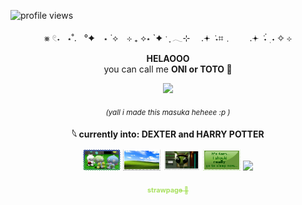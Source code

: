 <!-- 👁 浏览量放左上角 -->
<p align="left">
  <img src="https://komarev.com/ghpvc/?username=onionibaby&color=A8E05F" alt="profile views" height="20px"/>
</p>

<!-- 🌟 颜文字分隔条 -->
<p align="center">
⨳ 𓏲˖    ⋆˚.    °✦　⋆  ˙⟡　⊹ ₊  ⟡⋆    `✦ ˑ ִֶ   𓂃⊹  　.𖥔   ݁ ˖⌗﹒　　.𖥔   ݁ ˖๋   ࣭    ˖   ✧   ⊹
</p>

<!-- ✨ 中心文字介绍 -->
<p align="center">
  <strong>HELAOOO</strong><br/>
  you can call me <strong>ONI or TOTO 🌱</strong>
</p>

<!-- 🖼️ 插入自制图像 -->
<p align="center">
  <img src="https://raw.githubusercontent.com/onionibaby/onionibaby/main/appllll!!Llllwlwlwl%20masukaa!!.PNG" width="300px"/>
</p>

<!-- 🔸 小字备注 -->
<p align="center">
  <sub><i>(yall i made this masuka heheee :p )</i></sub>
</p>

<!-- 🎬 兴趣介绍 -->
<p align="center">
  <strong>𓆩 currently into: DEXTER and HARRY POTTER</strong>
</p>

<!-- 🧸 图片展示（共五张） -->
<p align="center">
  <img src="https://raw.githubusercontent.com/onionibaby/onionibaby/main/Tumblr-l-225137606254948.gif" width="60px"/>
  <img src="https://raw.githubusercontent.com/onionibaby/onionibaby/main/Tumblr-l-163064350461126.png" width="60px"/>
  <img src="https://raw.githubusercontent.com/onionibaby/onionibaby/main/tumblr_5378782d238139cd392a1494ef183f4f_420475a5_100.png" width="60px"/>
  <img src="https://raw.githubusercontent.com/onionibaby/onionibaby/main/3s56vo.png" width="60px"/>
  <img src="https://raw.githubusercontent.com/onionibaby/onionibaby/main/tumblr_015ab23698345d08513c0a11ec219f55_3c6fa9ec_100" width="60px"/>
</p>

<!-- 🍏 StrawPage链接 -->
<p align="center">
  <a href="https://oniok.straw.page" style="color:#A8E05F; font-size:13px;">
    <sub><strong>strawpage 🍏</strong></sub>
  </a>
</p>
